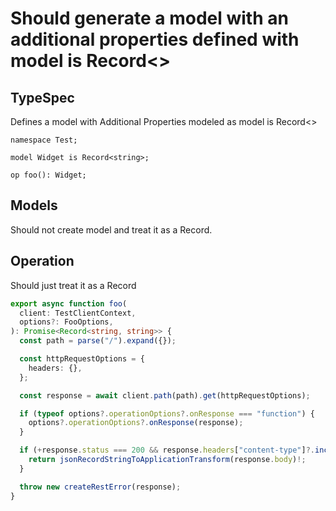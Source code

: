 # Should generate a model with an additional properties defined with model is Record<>

## TypeSpec

Defines a model with Additional Properties modeled as model is Record<>

```tsp
namespace Test;

model Widget is Record<string>;

op foo(): Widget;
```

## Models

Should not create model and treat it as a Record.

## Operation

Should just treat it as a Record

```ts src/api/testClientOperations.ts function foo
export async function foo(
  client: TestClientContext,
  options?: FooOptions,
): Promise<Record<string, string>> {
  const path = parse("/").expand({});

  const httpRequestOptions = {
    headers: {},
  };

  const response = await client.path(path).get(httpRequestOptions);

  if (typeof options?.operationOptions?.onResponse === "function") {
    options?.operationOptions?.onResponse(response);
  }

  if (+response.status === 200 && response.headers["content-type"]?.includes("application/json")) {
    return jsonRecordStringToApplicationTransform(response.body)!;
  }

  throw new createRestError(response);
}
```
